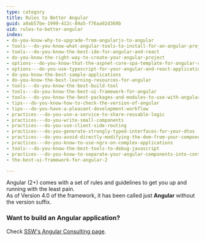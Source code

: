 ```yaml
---
type: category
title: Rules to Better Angular
guid: a9ab57be-1999-412c-89a5-f76aa92d369b
uid: rules-to-better-angular
index:
- do-you-know-why-to-upgrade-from-angularjs-to-angular
- tools---do-you-know-what-angular-tools-to-install-for-an-angular-project
- tools---do-you-know-the-best-ide-for-angular-and-react
- do-you-know-the-right-way-to-create-your-angular-project
- options---do-you-know-that-the-aspnet-core-spa-template-for-angular-uses-the-angular-cli
- options---do-you-use-typescript-for-your-angular-and-react-applications
- do-you-know-the-best-sample-applications
- do-you-know-the-best-learning-resources-for-angular
- tools---do-you-know-the-best-build-tool
- tools---do-you-know-the-best-ui-framework-for-angular
- tools---do-you-know-the-best-packages-and-modules-to-use-with-angular
- tips---do-you-know-how-to-check-the-version-of-angular
- tips---do-you-have-a-pleasant-development-workflow
- practices---do-you-use-a-service-to-share-reusable-logic
- practices---do-you-write-small-components
- practices---do-you-use-client-side-routing
- practices---do-you-generate-strongly-typed-interfaces-for-your-dtos
- practices---do-you-avoid-directly-modifying-the-dom-from-your-components
- practices---do-you-know-to-use-ngrx-on-complex-applications
- tools---do-you-know-the-best-tools-to-debug-javascript
- practices---do-you-know-to-separate-your-angular-components-into-container-and-presentational-components
- the-best-ui-framework-for-angular-2

---
```

<p>Angular (2+) comes with a set of rules and guidelines to get you up and running with the least pain.<br>As of Version 4.0 of the framework, it has been called just&#160;<b>Angular</b> without<strong></strong> the version suffix.<br></p><h3 class="ssw15-rteElement-H3">Want&#160;to build an Angular application?​<br></h3><p>Check <a href="https&#58;//www.ssw.com.au/ssw/Consulting/Angular.aspx">SSW's Angular Consulting page</a>.<br><br></p>


